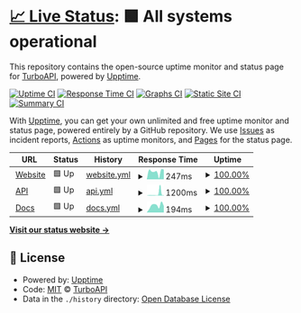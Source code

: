 # [📈 Live Status](https://status.turboapi.dev): <!--live status--> **🟩 All systems operational**

This repository contains the open-source uptime monitor and status page for [TurboAPI](https://turboapi.dev), powered by [Upptime](https://github.com/upptime/upptime).

[![Uptime CI](https://github.com/koj-co/upptime/workflows/Uptime%20CI/badge.svg)](https://github.com/koj-co/upptime/actions?query=workflow%3A%22Uptime+CI%22)
[![Response Time CI](https://github.com/koj-co/upptime/workflows/Response%20Time%20CI/badge.svg)](https://github.com/koj-co/upptime/actions?query=workflow%3A%22Response+Time+CI%22)
[![Graphs CI](https://github.com/koj-co/upptime/workflows/Graphs%20CI/badge.svg)](https://github.com/koj-co/upptime/actions?query=workflow%3A%22Graphs+CI%22)
[![Static Site CI](https://github.com/koj-co/upptime/workflows/Static%20Site%20CI/badge.svg)](https://github.com/koj-co/upptime/actions?query=workflow%3A%22Static+Site+CI%22)
[![Summary CI](https://github.com/koj-co/upptime/workflows/Summary%20CI/badge.svg)](https://github.com/koj-co/upptime/actions?query=workflow%3A%22Summary+CI%22)

With [Upptime](https://upptime.js.org), you can get your own unlimited and free uptime monitor and status page, powered entirely by a GitHub repository. We use [Issues](https://github.com/turboapi/status/issues) as incident reports, [Actions](https://github.com/turboapi/status/actions) as uptime monitors, and [Pages](https://status.turboapi.dev) for the status page.

<!--start: status pages-->
<!-- This summary is generated by Upptime (https://github.com/upptime/upptime) -->
<!-- Do not edit this manually, your changes will be overwritten -->
<!-- prettier-ignore -->
| URL | Status | History | Response Time | Uptime |
| --- | ------ | ------- | ------------- | ------ |
| <img alt="" src="https://favicons.githubusercontent.com/turboapi.dev" height="13"> [Website](https://turboapi.dev) | 🟩 Up | [website.yml](https://github.com/turboapi/status/commits/HEAD/history/website.yml) | <details><summary><img alt="Response time graph" src="./graphs/website/response-time-week.png" height="20"> 247ms</summary><br><a href="https://status.turboapi.dev/history/website"><img alt="Response time 338" src="https://img.shields.io/endpoint?url=https%3A%2F%2Fraw.githubusercontent.com%2Fturboapi%2Fstatus%2FHEAD%2Fapi%2Fwebsite%2Fresponse-time.json"></a><br><a href="https://status.turboapi.dev/history/website"><img alt="24-hour response time 388" src="https://img.shields.io/endpoint?url=https%3A%2F%2Fraw.githubusercontent.com%2Fturboapi%2Fstatus%2FHEAD%2Fapi%2Fwebsite%2Fresponse-time-day.json"></a><br><a href="https://status.turboapi.dev/history/website"><img alt="7-day response time 247" src="https://img.shields.io/endpoint?url=https%3A%2F%2Fraw.githubusercontent.com%2Fturboapi%2Fstatus%2FHEAD%2Fapi%2Fwebsite%2Fresponse-time-week.json"></a><br><a href="https://status.turboapi.dev/history/website"><img alt="30-day response time 274" src="https://img.shields.io/endpoint?url=https%3A%2F%2Fraw.githubusercontent.com%2Fturboapi%2Fstatus%2FHEAD%2Fapi%2Fwebsite%2Fresponse-time-month.json"></a><br><a href="https://status.turboapi.dev/history/website"><img alt="1-year response time 347" src="https://img.shields.io/endpoint?url=https%3A%2F%2Fraw.githubusercontent.com%2Fturboapi%2Fstatus%2FHEAD%2Fapi%2Fwebsite%2Fresponse-time-year.json"></a></details> | <details><summary><a href="https://status.turboapi.dev/history/website">100.00%</a></summary><a href="https://status.turboapi.dev/history/website"><img alt="All-time uptime 99.98%" src="https://img.shields.io/endpoint?url=https%3A%2F%2Fraw.githubusercontent.com%2Fturboapi%2Fstatus%2FHEAD%2Fapi%2Fwebsite%2Fuptime.json"></a><br><a href="https://status.turboapi.dev/history/website"><img alt="24-hour uptime 100.00%" src="https://img.shields.io/endpoint?url=https%3A%2F%2Fraw.githubusercontent.com%2Fturboapi%2Fstatus%2FHEAD%2Fapi%2Fwebsite%2Fuptime-day.json"></a><br><a href="https://status.turboapi.dev/history/website"><img alt="7-day uptime 100.00%" src="https://img.shields.io/endpoint?url=https%3A%2F%2Fraw.githubusercontent.com%2Fturboapi%2Fstatus%2FHEAD%2Fapi%2Fwebsite%2Fuptime-week.json"></a><br><a href="https://status.turboapi.dev/history/website"><img alt="30-day uptime 99.96%" src="https://img.shields.io/endpoint?url=https%3A%2F%2Fraw.githubusercontent.com%2Fturboapi%2Fstatus%2FHEAD%2Fapi%2Fwebsite%2Fuptime-month.json"></a><br><a href="https://status.turboapi.dev/history/website"><img alt="1-year uptime 99.98%" src="https://img.shields.io/endpoint?url=https%3A%2F%2Fraw.githubusercontent.com%2Fturboapi%2Fstatus%2FHEAD%2Fapi%2Fwebsite%2Fuptime-year.json"></a></details>
| <img alt="" src="https://favicons.githubusercontent.com/api.turboapi.dev" height="13"> [API](https://api.turboapi.dev/v1/health) | 🟩 Up | [api.yml](https://github.com/turboapi/status/commits/HEAD/history/api.yml) | <details><summary><img alt="Response time graph" src="./graphs/api/response-time-week.png" height="20"> 1200ms</summary><br><a href="https://status.turboapi.dev/history/api"><img alt="Response time 409" src="https://img.shields.io/endpoint?url=https%3A%2F%2Fraw.githubusercontent.com%2Fturboapi%2Fstatus%2FHEAD%2Fapi%2Fapi%2Fresponse-time.json"></a><br><a href="https://status.turboapi.dev/history/api"><img alt="24-hour response time 311" src="https://img.shields.io/endpoint?url=https%3A%2F%2Fraw.githubusercontent.com%2Fturboapi%2Fstatus%2FHEAD%2Fapi%2Fapi%2Fresponse-time-day.json"></a><br><a href="https://status.turboapi.dev/history/api"><img alt="7-day response time 1200" src="https://img.shields.io/endpoint?url=https%3A%2F%2Fraw.githubusercontent.com%2Fturboapi%2Fstatus%2FHEAD%2Fapi%2Fapi%2Fresponse-time-week.json"></a><br><a href="https://status.turboapi.dev/history/api"><img alt="30-day response time 512" src="https://img.shields.io/endpoint?url=https%3A%2F%2Fraw.githubusercontent.com%2Fturboapi%2Fstatus%2FHEAD%2Fapi%2Fapi%2Fresponse-time-month.json"></a><br><a href="https://status.turboapi.dev/history/api"><img alt="1-year response time 408" src="https://img.shields.io/endpoint?url=https%3A%2F%2Fraw.githubusercontent.com%2Fturboapi%2Fstatus%2FHEAD%2Fapi%2Fapi%2Fresponse-time-year.json"></a></details> | <details><summary><a href="https://status.turboapi.dev/history/api">100.00%</a></summary><a href="https://status.turboapi.dev/history/api"><img alt="All-time uptime 99.76%" src="https://img.shields.io/endpoint?url=https%3A%2F%2Fraw.githubusercontent.com%2Fturboapi%2Fstatus%2FHEAD%2Fapi%2Fapi%2Fuptime.json"></a><br><a href="https://status.turboapi.dev/history/api"><img alt="24-hour uptime 100.00%" src="https://img.shields.io/endpoint?url=https%3A%2F%2Fraw.githubusercontent.com%2Fturboapi%2Fstatus%2FHEAD%2Fapi%2Fapi%2Fuptime-day.json"></a><br><a href="https://status.turboapi.dev/history/api"><img alt="7-day uptime 100.00%" src="https://img.shields.io/endpoint?url=https%3A%2F%2Fraw.githubusercontent.com%2Fturboapi%2Fstatus%2FHEAD%2Fapi%2Fapi%2Fuptime-week.json"></a><br><a href="https://status.turboapi.dev/history/api"><img alt="30-day uptime 100.00%" src="https://img.shields.io/endpoint?url=https%3A%2F%2Fraw.githubusercontent.com%2Fturboapi%2Fstatus%2FHEAD%2Fapi%2Fapi%2Fuptime-month.json"></a><br><a href="https://status.turboapi.dev/history/api"><img alt="1-year uptime 99.75%" src="https://img.shields.io/endpoint?url=https%3A%2F%2Fraw.githubusercontent.com%2Fturboapi%2Fstatus%2FHEAD%2Fapi%2Fapi%2Fuptime-year.json"></a></details>
| <img alt="" src="https://favicons.githubusercontent.com/docs.turboapi.dev" height="13"> [Docs](https://docs.turboapi.dev) | 🟩 Up | [docs.yml](https://github.com/turboapi/status/commits/HEAD/history/docs.yml) | <details><summary><img alt="Response time graph" src="./graphs/docs/response-time-week.png" height="20"> 194ms</summary><br><a href="https://status.turboapi.dev/history/docs"><img alt="Response time 246" src="https://img.shields.io/endpoint?url=https%3A%2F%2Fraw.githubusercontent.com%2Fturboapi%2Fstatus%2FHEAD%2Fapi%2Fdocs%2Fresponse-time.json"></a><br><a href="https://status.turboapi.dev/history/docs"><img alt="24-hour response time 171" src="https://img.shields.io/endpoint?url=https%3A%2F%2Fraw.githubusercontent.com%2Fturboapi%2Fstatus%2FHEAD%2Fapi%2Fdocs%2Fresponse-time-day.json"></a><br><a href="https://status.turboapi.dev/history/docs"><img alt="7-day response time 194" src="https://img.shields.io/endpoint?url=https%3A%2F%2Fraw.githubusercontent.com%2Fturboapi%2Fstatus%2FHEAD%2Fapi%2Fdocs%2Fresponse-time-week.json"></a><br><a href="https://status.turboapi.dev/history/docs"><img alt="30-day response time 245" src="https://img.shields.io/endpoint?url=https%3A%2F%2Fraw.githubusercontent.com%2Fturboapi%2Fstatus%2FHEAD%2Fapi%2Fdocs%2Fresponse-time-month.json"></a><br><a href="https://status.turboapi.dev/history/docs"><img alt="1-year response time 246" src="https://img.shields.io/endpoint?url=https%3A%2F%2Fraw.githubusercontent.com%2Fturboapi%2Fstatus%2FHEAD%2Fapi%2Fdocs%2Fresponse-time-year.json"></a></details> | <details><summary><a href="https://status.turboapi.dev/history/docs">100.00%</a></summary><a href="https://status.turboapi.dev/history/docs"><img alt="All-time uptime 99.99%" src="https://img.shields.io/endpoint?url=https%3A%2F%2Fraw.githubusercontent.com%2Fturboapi%2Fstatus%2FHEAD%2Fapi%2Fdocs%2Fuptime.json"></a><br><a href="https://status.turboapi.dev/history/docs"><img alt="24-hour uptime 100.00%" src="https://img.shields.io/endpoint?url=https%3A%2F%2Fraw.githubusercontent.com%2Fturboapi%2Fstatus%2FHEAD%2Fapi%2Fdocs%2Fuptime-day.json"></a><br><a href="https://status.turboapi.dev/history/docs"><img alt="7-day uptime 100.00%" src="https://img.shields.io/endpoint?url=https%3A%2F%2Fraw.githubusercontent.com%2Fturboapi%2Fstatus%2FHEAD%2Fapi%2Fdocs%2Fuptime-week.json"></a><br><a href="https://status.turboapi.dev/history/docs"><img alt="30-day uptime 100.00%" src="https://img.shields.io/endpoint?url=https%3A%2F%2Fraw.githubusercontent.com%2Fturboapi%2Fstatus%2FHEAD%2Fapi%2Fdocs%2Fuptime-month.json"></a><br><a href="https://status.turboapi.dev/history/docs"><img alt="1-year uptime 100.00%" src="https://img.shields.io/endpoint?url=https%3A%2F%2Fraw.githubusercontent.com%2Fturboapi%2Fstatus%2FHEAD%2Fapi%2Fdocs%2Fuptime-year.json"></a></details>

<!--end: status pages-->

[**Visit our status website →**](https://status.turboapi.dev)

## 📄 License

- Powered by: [Upptime](https://github.com/upptime/upptime)
- Code: [MIT](./LICENSE) © [TurboAPI](https://turboapi.dev)
- Data in the `./history` directory: [Open Database License](https://opendatacommons.org/licenses/odbl/1-0/)
